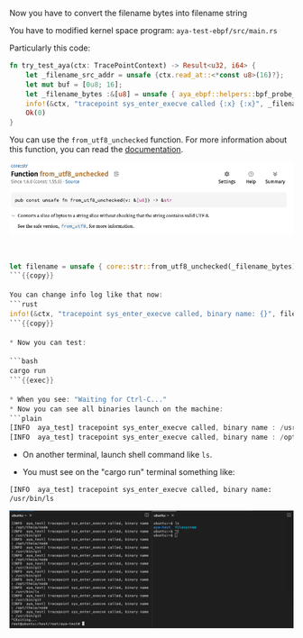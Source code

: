 Now you have to convert the filename bytes into filename string

You have to modified kernel space program: `aya-test-ebpf/src/main.rs`

Particularly this code:
```rust
fn try_test_aya(ctx: TracePointContext) -> Result<u32, i64> {
    let _filename_src_addr = unsafe {ctx.read_at::<*const u8>(16)?};
    let mut buf = [0u8; 16];
    let _filename_bytes :&[u8] = unsafe { aya_ebpf::helpers::bpf_probe_read_user_str_bytes(filename_src_addr, &mut buf)? };
    info!(&ctx, "tracepoint sys_enter_execve called {:x} {:x}", _filename_src_addr as u32, _filename_bytes);
    Ok(0)
}
```

You can use the `from_utf8_unchecked` function. For more information about this function, you can read the [documentation](https://doc.rust-lang.org/core/str/fn.from_utf8_unchecked.html).

![alternative from_utf8 uncheck](../../img/from-utf8.png)

<br>

```rust
let filename = unsafe { core::str::from_utf8_unchecked(_filename_bytes) };
```{{copy}}

You can change info log like that now:
```rust
info!(&ctx, "tracepoint sys_enter_execve called, binary name: {}", filename);
```{{copy}}

* Now you can test:

```bash
cargo run
```{{exec}}

* When you see: "Waiting for Ctrl-C..."
* Now you can see all binaries launch on the machine:
```plain
[INFO  aya_test] tracepoint sys_enter_execve called, binary name : /usr/bin/git
[INFO  aya_test] tracepoint sys_enter_execve called, binary name : /opt/theia/node
```
* On another terminal, launch shell command like `ls`.

* You must see on the "cargo run" terminal something like:
```plain
[INFO  aya_test] tracepoint sys_enter_execve called, binary name: /usr/bin/ls
```

![multi-terminal with theia](../../img/screenshot-theia-terminal.png)
